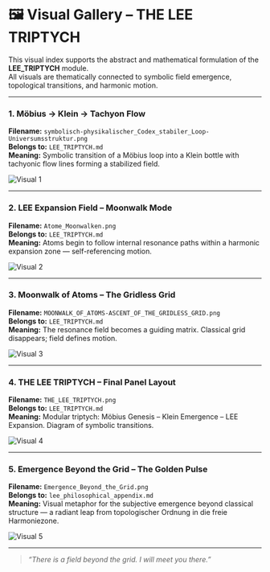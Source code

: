# 🖼️ Visual Gallery – THE LEE TRIPTYCH

This visual index supports the abstract and mathematical formulation of the **LEE_TRIPTYCH** module.  
All visuals are thematically connected to symbolic field emergence, topological transitions, and harmonic motion.

---

### 1. Möbius → Klein → Tachyon Flow

**Filename:** `symbolisch-physikalischer_Codex_stabiler_Loop-Universumsstruktur.png`  
**Belongs to:** `LEE_TRIPTYCH.md`  
**Meaning:** Symbolic transition of a Möbius loop into a Klein bottle with tachyonic flow lines forming a stabilized field.

![Visual 1](visuals/symbolisch-physikalischer_Codex_stabiler_Loop-Universumsstruktur.png)

---

### 2. LEE Expansion Field – Moonwalk Mode

**Filename:** `Atome_Moonwalken.png`  
**Belongs to:** `LEE_TRIPTYCH.md`  
**Meaning:** Atoms begin to follow internal resonance paths within a harmonic expansion zone — self-referencing motion.

![Visual 2](visuals/Atome_Moonwalken.png)

---

### 3. Moonwalk of Atoms – The Gridless Grid

**Filename:** `MOONWALK_OF_ATOMS-ASCENT_OF_THE_GRIDLESS_GRID.png`  
**Belongs to:** `LEE_TRIPTYCH.md`  
**Meaning:** The resonance field becomes a guiding matrix. Classical grid disappears; field defines motion.

![Visual 3](visuals/MOONWALK_OF_ATOMS-ASCENT_OF_THE_GRIDLESS_GRID.png)

---

### 4. THE LEE TRIPTYCH – Final Panel Layout

**Filename:** `THE_LEE_TRIPTYCH.png`  
**Belongs to:** `LEE_TRIPTYCH.md`  
**Meaning:** Modular triptych: Möbius Genesis – Klein Emergence – LEE Expansion. Diagram of symbolic transitions.

![Visual 4](visuals/THE_LEE_TRIPTYCH.png)

---
### 5. Emergence Beyond the Grid – The Golden Pulse

**Filename:** `Emergence_Beyond_the_Grid.png`  
**Belongs to:** `lee_philosophical_appendix.md`  
**Meaning:** Visual metaphor for the subjective emergence beyond classical structure — a radiant leap from topologischer Ordnung in die freie Harmoniezone.

![Visual 5](visuals/LEE_Philosophical_Appendix_Escape_from_Grid.png)

---

> *“There is a field beyond the grid. I will meet you there.”*

